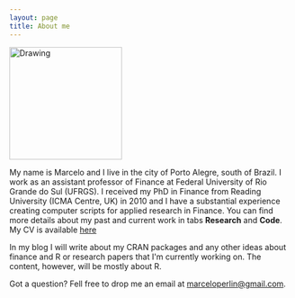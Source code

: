 ```yaml
---
layout: page
title: About me
---
```


<img src="/img/profile.jpg" alt="Drawing" style="width: 200px;"/>


My name is Marcelo and I live in the city of Porto Alegre, south of Brazil. I work as an assistant professor of Finance at Federal University of Rio Grande do Sul (UFRGS). I received my PhD in Finance from Reading University (ICMA Centre, UK) in 2010 and I have a substantial experience creating computer scripts for applied research in Finance. You can find more details about my past and current work in tabs **Research** and **Code**. My CV is available [here](/content/cv/CV_msperlin_Latex.pdf)

In my blog I will write about my CRAN packages and any other ideas about finance and R or research papers that I'm currently working on. The content, however, will be mostly about R.

Got a question? Fell free to drop me an email at [marceloperlin@gmail.com](marceloperlin@gmail.com).


